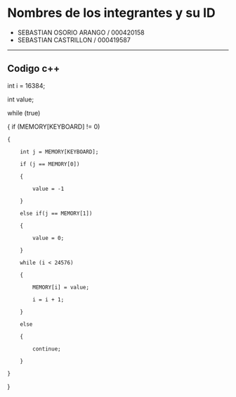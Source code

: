 # Nombres de los integrantes y su ID
- SEBASTIAN OSORIO ARANGO / 000420158
- SEBASTIAN CASTRILLON / 000419587

---

## Codigo c++

int i = 16384;

int value;

while (true)

{
	if (MEMORY[KEYBOARD] != 0)
	
	{

		int j = MEMORY[KEYBOARD];
		
		if (j == MEMORY[0])
		
		{
		
			value = -1
			
		}
		
		else if(j == MEMORY[1])
		
		{
		
			value = 0;
			
		}
		
		while (i < 24576)
		
		{
		
			MEMORY[i] = value;
			
			i = i + 1;
			
		}
		
		else
		
		{
		
			continue;
			
		}

	}
	
}
